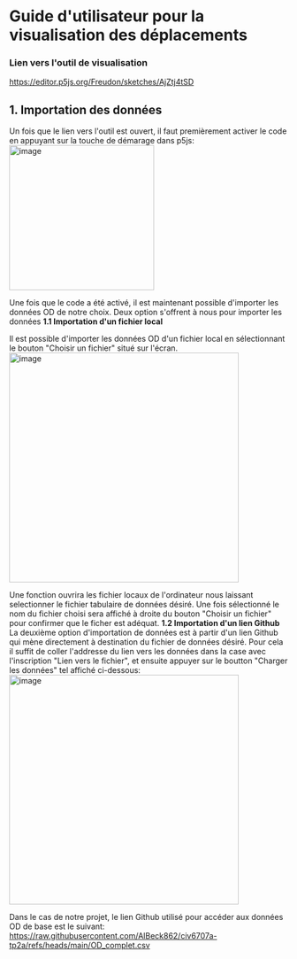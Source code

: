 # Guide d'utilisateur pour la visualisation des déplacements

### Lien vers l'outil de visualisation

https://editor.p5js.org/Freudon/sketches/AjZtj4tSD


## 1. Importation des données

Un fois que le lien vers l'outil est ouvert, il faut premièrement activer le code en appuyant sur la touche de démarage dans p5js:
<img width="262" alt="image" src="https://github.com/user-attachments/assets/a1b42ee3-613a-46f5-a678-05a8cb692fa7">


Une fois que le code a été activé, il est maintenant possible d'importer les données OD de notre choix. Deux option s'offrent à nous pour importer les données
**1.1 Importation d'un fichier local** <br>

Il est possible d'importer les données OD d'un fichier local en sélectionnant le bouton "Choisir un fichier" situé sur l'écran.
<img width="415" alt="image" src="https://github.com/user-attachments/assets/92e15bb3-4526-4716-99fd-1e0d21317130">


Une fonction ouvrira les fichier locaux de l'ordinateur nous laissant selectionner le fichier tabulaire de données désiré. Une fois sélectionné le nom du fichier choisi sera affiché à droite du bouton "Choisir un fichier" pour confirmer que le ficher est adéquat.
**1.2 Importation d'un lien Github**
La deuxième option d'importation de données est à partir d'un lien Github qui mène directement à destination du fichier de données désiré. Pour cela il suffit de coller l'addresse du lien vers les données dans la case avec l'inscription "Lien vers le fichier", et ensuite appuyer sur le boutton "Charger les données" tel affiché ci-dessous:
<img width="415" alt="image" src="https://github.com/user-attachments/assets/3e4777c5-6dca-4424-96c8-b40db7294dd9">


Dans le cas de notre projet, le lien Github utilisé pour accéder aux données OD de base est le suivant:
https://raw.githubusercontent.com/AlBeck862/civ6707a-tp2a/refs/heads/main/OD_complet.csv
